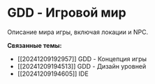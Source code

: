# GDD - Игровой мир
Описание мира игры, включая локации и NPC.

**Связанные темы:**
- [[20241209192957]] GDD - Концепция игры
- [[20241209194513]] GDD - Дизайн уровней
- [[20241209194605]] IDE
